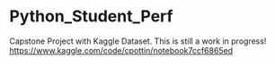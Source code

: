 # Python_Student_Perf
Capstone Project with Kaggle Dataset. This is still a work in progress!
https://www.kaggle.com/code/cpottin/notebook7ccf6865ed
